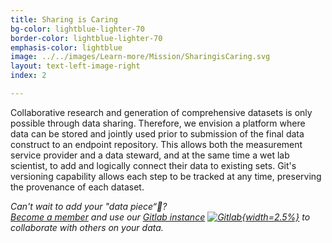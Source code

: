 ```yaml
---
title: Sharing is Caring
bg-color: lightblue-lighter-70
border-color: lightblue-lighter-70
emphasis-color: lightblue
image: ../../images/Learn-more/Mission/SharingisCaring.svg
layout: text-left-image-right
index: 2

---
```


Collaborative research and generation of comprehensive datasets is only possible through data sharing. Therefore, we envision a platform where data can be stored and jointly used prior to submission of the final data construct to an endpoint repository. This allows both the measurement service provider and a data steward, and at the same time a wet lab scientist, to add and logically connect their data to existing sets. Git's versioning capability allows each step to be tracked at any time, preserving the provenance of each dataset.

*Can't wait to add your "data piece“🍕?*   
*[Become a member]() and use our [Gitlab instance]() [![Gitlab](../../images/Emojis/Gitlab.svg "Gitlab"){width=2.5%}]() to collaborate with others on your data.* 